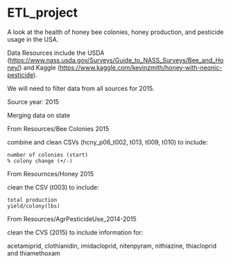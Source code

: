 # ETL_project

A look at the health of honey bee colonies, honey production, and pesticide usage in the USA.

Data Resources include the USDA (https://www.nass.usda.gov/Surveys/Guide_to_NASS_Surveys/Bee_and_Honey/) and Kaggle (https://www.kaggle.com/kevinzmith/honey-with-neonic-pesticide).

We will need to filter data from all sources for 2015.

Source year: 2015

Merging data on state

From Resources/Bee Colonies 2015

  combine and clean CSVs (hcny_p06_t002, t013, t009, t010) to include:
  
  
    number of colonies (start)
    % colony change (+/-)

From Resournces/Honey 2015

 clean the CSV (t003)  to include:
  
  
    total production
    yield/colony(lbs)
    
From Resources/AgrPesticideUse_2014-2015

  clean the CVS (2015) to include information for:
  
  
  acetamiprid, clothianidin, imidacloprid, nitenpyram, 
  nithiazine, thiacloprid and thiamethoxam
    
